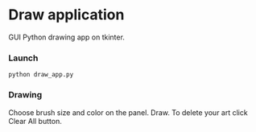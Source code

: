 # Draw application

GUI Python drawing app on tkinter.

### Launch

`python draw_app.py`

### Drawing

Choose brush size and color on the panel. Draw.
To delete your art click Clear All button.
